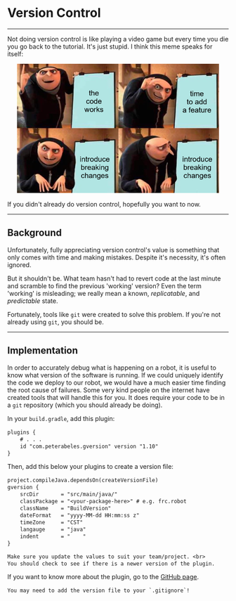 # Version Control

<hr> 

Not doing version control is like playing a video game but every time you die you go back to the tutorial. It's just stupid.  I think this meme speaks for itself:

<div style="text-align:center">

![Breaking Changes](./breaking-changes.png)
</div>

If you didn't already do version control, hopefully you want to now.

<hr>

## Background

Unfortunately, fully appreciating version control's value is something that only comes with time and making mistakes.  Despite it's necessity, it's often ignored.

But it shouldn't be.  What team hasn't had to revert code at the last minute and scramble to find the previous 'working' version?  Even the term 'working' is misleading; we really mean a known, _replicatable_, and _predictable_ state.

Fortunately, tools like `git` were created to solve this problem.  If you're not already using `git`, you should be.  

<hr>

## Implementation

In order to accurately debug what is happening on a robot, it is useful to know what version of the software is running.  If we could uniquely identify the code we deploy to our robot, we would have a much easier time finding the root cause of failures.  Some very kind people on the internet have created tools that will handle this for you.  It does require your code to be in a `git` repository (which you should already be doing).

In your `build.gradle`, add this plugin:

```{code-block} 
plugins {
    # . . . 
    id "com.peterabeles.gversion" version "1.10"
}
```

Then, add this below your plugins to create a version file: 

```{code-block}
project.compileJava.dependsOn(createVersionFile)
gversion {
    srcDir       = "src/main/java/"
    classPackage = "<your-package-here>" # e.g. frc.robot
    className    = "BuildVersion"
    dateFormat   = "yyyy-MM-dd HH:mm:ss z"
    timeZone     = "CST"
    langauge     = "java"
    indent       = "    "
}
```

```{note}
Make sure you update the values to suit your team/project. <br>
You should check to see if there is a newer version of the plugin.
```

If you want to know more about the plugin, go to the [GitHub page](https://github.com/lessthanoptimal/gversion-plugin).

```{tip}
You may need to add the version file to your `.gitignore`!
```

